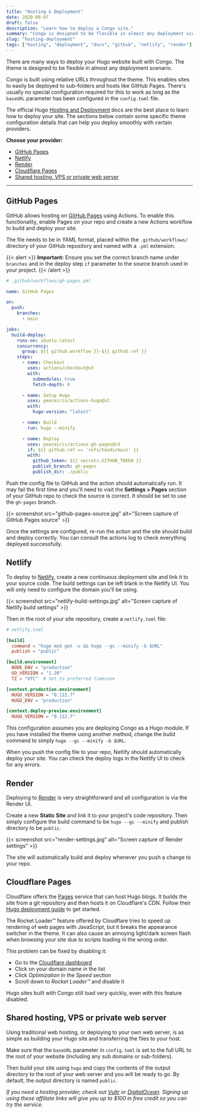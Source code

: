 ```yaml
---
title: "Hosting & Deployment"
date: 2020-08-07
draft: false
description: "Learn how to deploy a Congo site."
summary: "Congo is designed to be flexible in almost any deployment scenario. Learn more about how to deploy your project to some common hosting platforms."
slug: "hosting-deployment"
tags: ["hosting", "deployment", "docs", "github", "netlify", "render"]
---
```


There are many ways to deploy your Hugo website built with Congo. The theme is designed to be flexible in almost any deployment scenario.

Congo is built using relative URLs throughout the theme. This enables sites to easily be deployed to sub-folders and hosts like GitHub Pages. There's usually no special configuration required for this to work as long as the `baseURL` parameter has been configured in the `config.toml` file.

The official Hugo [Hosting and Deployment](https://gohugo.io/hosting-and-deployment/) docs are the best place to learn how to deploy your site. The sections below contain some specific theme configuration details that can help you deploy smoothly with certain providers.

**Choose your provider:**

- [GitHub Pages](#github-pages)
- [Netlify](#netlify)
- [Render](#render)
- [Cloudflare Pages](#cloudflare-pages)
- [Shared hosting, VPS or private web server](#shared-hosting-vps-or-private-web-server)

---

## GitHub Pages

GitHub allows hosting on [GitHub Pages](https://docs.github.com/en/pages/getting-started-with-github-pages/about-github-pages) using Actions. To enable this functionality, enable Pages on your repo and create a new Actions workflow to build and deploy your site.

The file needs to be in YAML format, placed within the `.github/workflows/` directory of your GitHub repository and named with a `.yml` extension.

{{< alert >}}
**Important:** Ensure you set the correct branch name under `branches` and in the deploy step `if` parameter to the source branch used in your project.
{{< /alert >}}

```yaml
# .github/workflows/gh-pages.yml

name: GitHub Pages

on:
  push:
    branches:
      - main

jobs:
  build-deploy:
    runs-on: ubuntu-latest
    concurrency:
      group: ${{ github.workflow }}-${{ github.ref }}
    steps:
      - name: Checkout
        uses: actions/checkout@v3
        with:
          submodules: true
          fetch-depth: 0

      - name: Setup Hugo
        uses: peaceiris/actions-hugo@v2
        with:
          hugo-version: "latest"

      - name: Build
        run: hugo --minify

      - name: Deploy
        uses: peaceiris/actions-gh-pages@v3
        if: ${{ github.ref == 'refs/heads/main' }}
        with:
          github_token: ${{ secrets.GITHUB_TOKEN }}
          publish_branch: gh-pages
          publish_dir: ./public
```

Push the config file to GitHub and the action should automatically run. It may fail the first time and you'll need to visit the **Settings > Pages** section of your GitHub repo to check the source is correct. It should be set to use the `gh-pages` branch.

{{< screenshot src="github-pages-source.jpg" alt="Screen capture of GitHub Pages source" >}}

Once the settings are configured, re-run the action and the site should build and deploy correctly. You can consult the actions log to check everything deployed successfully.

## Netlify

To deploy to [Netlify](https://www.netlify.com), create a new continuous deployment site and link it to your source code. The build settings can be left blank in the Netlify UI. You will only need to configure the domain you'll be using.

{{< screenshot src="netlify-build-settings.jpg" alt="Screen capture of Netlify build settings" >}}

Then in the root of your site repository, create a `netlify.toml` file:

```toml
# netlify.toml

[build]
  command = "hugo mod get -u && hugo --gc --minify -b $URL"
  publish = "public"

[build.environment]
  NODE_ENV = "production"
  GO_VERSION = "1.20"
  TZ = "UTC"  # Set to preferred timezone

[context.production.environment]
  HUGO_VERSION = "0.112.7"
  HUGO_ENV = "production"

[context.deploy-preview.environment]
  HUGO_VERSION = "0.112.7"
```

This configuration assumes you are deploying Congo as a Hugo module. If you have installed the theme using another method, change the build command to simply `hugo --gc --minify -b $URL`.

When you push the config file to your repo, Netlify should automatically deploy your site. You can check the deploy logs in the Netlify UI to check for any errors.

## Render

Deploying to [Render](https://render.com) is very straightforward and all configuration is via the Render UI.

Create a new **Static Site** and link it to your project's code repository. Then simply configure the build command to be `hugo --gc --minify` and publish directory to be `public`.

{{< screenshot src="render-settings.jpg" alt="Screen capture of Render settings" >}}

The site will automatically build and deploy whenever you push a change to your repo.

## Cloudflare Pages

Cloudflare offers the [Pages](https://pages.cloudflare.com/) service that can host Hugo blogs. It builds the site from a git repository and then hosts it on Cloudflare's CDN. Follow their [Hugo deployment guide](https://developers.cloudflare.com/pages/framework-guides/deploy-a-hugo-site) to get started.

The Rocket Loader™ feature offered by Cloudflare tries to speed up rendering of web pages with JavaScript, but it breaks the appearance switcher in the theme. It can also cause an annoying light/dark screen flash when browsing your site due to scripts loading in the wrong order.

This problem can be fixed by disabling it:

- Go to the [Cloudflare dashboard](https://dash.cloudflare.com)
- Click on your domain name in the list
- Click _Optimization_ in the _Speed_ section
- Scroll down to _Rocket Loader™_ and disable it

Hugo sites built with Congo still load very quickly, even with this feature disabled.

## Shared hosting, VPS or private web server

Using traditional web hosting, or deploying to your own web server, is as simple as building your Hugo site and transferring the files to your host.

Make sure that the `baseURL` parameter in `config.toml` is set to the full URL to the root of your website (including any sub domains or sub-folders).

Then build your site using `hugo` and copy the contents of the output directory to the root of your web server and you will be ready to go. By default, the output directory is named `public`.

_If you need a hosting provider, check out [Vultr](https://www.vultr.com/?ref=8957394-8H) or [DigitalOcean](https://m.do.co/c/36841235e565). Signing up using these affiliate links will give you up to $100 in free credit so you can try the service._

